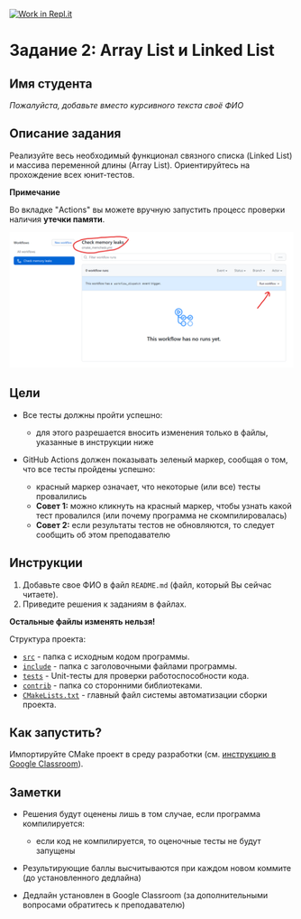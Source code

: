 [![Work in Repl.it](https://classroom.github.com/assets/work-in-replit-14baed9a392b3a25080506f3b7b6d57f295ec2978f6f33ec97e36a161684cbe9.svg)](https://classroom.github.com/online_ide?assignment_repo_id=4418042&assignment_repo_type=AssignmentRepo)
# Задание 2: Array List и Linked List

## Имя студента

*Пожалуйста, добавьте вместо курсивного текста своё ФИО*

## Описание задания

Реализуйте весь необходимый функционал связного списка (Linked List) и массива переменной длины (Array List).
Ориентируйтесь на прохождение всех юнит-тестов.

**Примечание**

Во вкладке "Actions" вы можете вручную запустить процесс проверки наличия **утечки памяти**.

![img](assets/run_memory_leaks_workflow.png)

## Цели

- Все тесты должны пройти успешно:
    - для этого разрешается вносить изменения только в файлы, указанные в инструкции ниже

- GitHub Actions должен показывать зеленый маркер, сообщая о том, что все тесты пройдены успешно:
    - красный маркер означает, что некоторые (или все) тесты провалились
    - **Совет 1:** можно кликнуть на красный маркер, чтобы узнать какой тест провалился (или почему программа не
      скомпилировалась)
    - **Совет 2:** если результаты тестов не обновляются, то следует сообщить об этом преподавателю

## Инструкции

1. Добавьте свое ФИО в файл `README.md` (файл, который Вы сейчас читаете).
2. Приведите решения к заданиям в файлах.

**Остальные файлы изменять нельзя!**

Структура проекта:

- [`src`](src) - папка с исходным кодом программы.
- [`include`](include) - папка с заголовочными файлами программы.
- [`tests`](tests) - Unit-тесты для проверки работоспособности кода.
- [`contrib`](contrib) - папка со сторонними библиотеками.
- [`CMakeLists.txt`](CMakeLists.txt) - главный файл системы автоматизации сборки проекта.

## Как запустить?

Импортируйте CMake проект в среду разработки (см. [инструкцию в Google Classroom](https://classroom.google.com/c/Mjc0ODY0MzE0OTE1/m/Mjg4NTc4Njg0Mjg1/details)).

## Заметки

- Решения будут оценены лишь в том случае, если программа компилируется:
    - если код не компилируется, то оценочные тесты не будут запущены

- Результирующие баллы высчитываются при каждом новом коммите (до установленного дедлайна)
- Дедлайн установлен в Google Classroom (за дополнительными вопросами обратитесь к преподавателю)
